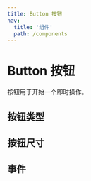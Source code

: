 ```yaml
---
title: Button 按钮
nav:
  title: '组件'
  path: /components
---
```


# Button 按钮

按钮用于开始一个即时操作。

## 按钮类型

<code src="./demos/types.tsx"></code>

## 按钮尺寸

<code src="./demos/size.tsx"></code>

## 事件

<code src="./demos/event.tsx"></code>
